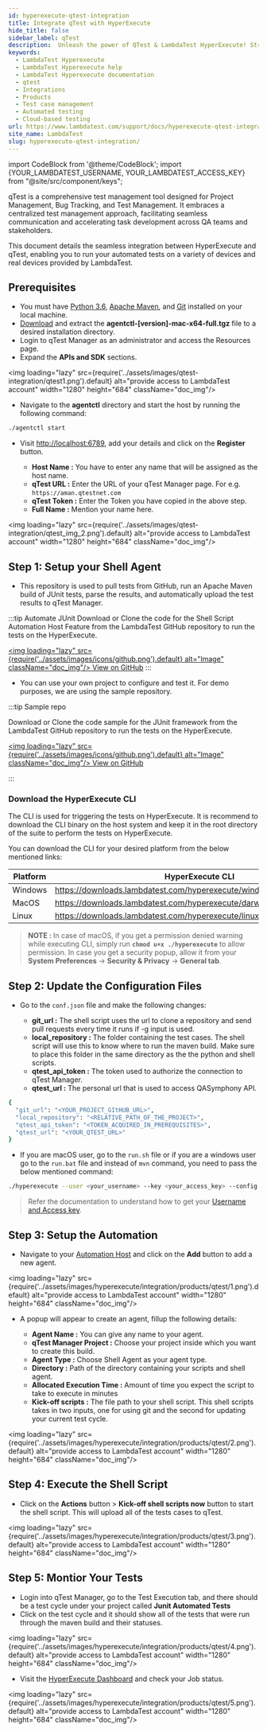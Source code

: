 ```yaml
---
id: hyperexecute-qtest-integration
title: Integrate qTest with HyperExecute
hide_title: false
sidebar_label: qTest
description:  Unleash the power of QTest & LambdaTest HyperExecute! Streamline test management & experience blazing-fast execution.
keywords:
  - LambdaTest Hyperexecute
  - LambdaTest Hyperexecute help
  - LambdaTest Hyperexecute documentation
  - qtest
  - Integrations
  - Products
  - Test case management
  - Automated testing
  - Cloud-based testing
url: https://www.lambdatest.com/support/docs/hyperexecute-qtest-integration/
site_name: LambdaTest
slug: hyperexecute-qtest-integration/
---
```


import CodeBlock from '@theme/CodeBlock';
import {YOUR_LAMBDATEST_USERNAME, YOUR_LAMBDATEST_ACCESS_KEY} from "@site/src/component/keys";

<script type="application/ld+json"
      dangerouslySetInnerHTML={{ __html: JSON.stringify({
       "@context": "https://schema.org",
        "@type": "BreadcrumbList",
        "itemListElement": [{
          "@type": "ListItem",
          "position": 1,
          "name": "Home",
          "item": "https://www.lambdatest.com"
        },{
          "@type": "ListItem",
          "position": 2,
          "name": "Support",
          "item": "https://www.lambdatest.com/support/docs/"
        },{
          "@type": "ListItem",
          "position": 3,
          "name": "Integration with Products",
          "item": "https://www.lambdatest.com/support/docs/hyperexecute-qtest-integration/"
        }]
      })
    }}
></script>

qTest is a comprehensive test management tool designed for Project Management, Bug Tracking, and Test Management. It embraces a centralized test management approach, facilitating seamless communication and accelerating task development across QA teams and stakeholders.

This document details the seamless integration between HyperExecute and qTest, enabling you to run your automated tests on a variety of devices and real devices provided by LambdaTest.

## Prerequisites

- You must have [Python 3.6](https://www.python.org/downloads/), [Apache Maven](https://maven.apache.org), and [Git](https://git-scm.com/download/) installed on your local machine.
- [Download](https://support-hub.tricentis.com/open?sys_kb_id=194a54eedb4f5c181ea7bb13f3961950&id=kb_article_view&number=KB0015571) and extract the **agentctl-[version]-mac-x64-full.tgz** file to a desired installation directory.
- Login to qTest Manager as an administrator and access the Resources page.
- Expand the **APIs and SDK** sections.
   
<img loading="lazy" src={require('../assets/images/qtest-integration/qtest1.png').default} alt="provide access to LambdaTest account" width="1280" height="684" className="doc_img"/>

- Navigate to the **agentctl** directory and start the host by running the following command:

```bash
./agentctl start
```

- Visit [http://localhost:6789](http://localhost:6789), add your details and click on the **Register** button.

    - **Host Name :** You have to enter any name that will be assigned as the host name.
    - **qTest URL :** Enter the URL of your qTest Manager page. For e.g. `https://aman.qtestnet.com`
    - **qTest Token :** Enter the Token you have copied in the above step.
    - **Full Name :** Mention your name here.

<img loading="lazy" src={require('../assets/images/qtest-integration/qtest_img_2.png').default} alt="provide access to LambdaTest account" width="1280" height="684" className="doc_img"/>

## Step 1: Setup your Shell Agent

- This repository is used to pull tests from GitHub, run an Apache Maven build of JUnit tests, parse the results, and automatically upload the test results to qTest Manager.

:::tip Automate JUnit
Download or Clone the code for the Shell Script Automation Host Feature from the LambdaTest GitHub repository to run the tests on the HyperExecute.

<a href="https://github.com/LambdaTest/hyperexecute-xcui-sample" className="github__anchor"><img loading="lazy" src={require('../assets/images/icons/github.png').default} alt="Image" className="doc_img"/> View on GitHub</a>
:::

- You can use your own project to configure and test it. For demo purposes, we are using the sample repository.

:::tip Sample repo

Download or Clone the code sample for the JUnit framework from the LambdaTest GitHub repository to run the tests on the HyperExecute.

<a href="https://github.com/LambdaTest/junit-selenium-hyperexecute-sample" className="github__anchor"><img loading="lazy" src={require('../assets/images/icons/github.png').default} alt="Image" className="doc_img"/> View on GitHub</a>

:::

### Download the HyperExecute CLI

The CLI is used for triggering the tests on HyperExecute. It is recommend to download the CLI binary on the host system and keep it in the root directory of the suite to perform the tests on HyperExecute.

You can download the CLI for your desired platform from the below mentioned links:

| Platform | HyperExecute CLI |
| ---------| ---------------- |
| Windows | https://downloads.lambdatest.com/hyperexecute/windows/hyperexecute.exe |
| MacOS | https://downloads.lambdatest.com/hyperexecute/darwin/hyperexecute |
| Linux | https://downloads.lambdatest.com/hyperexecute/linux/hyperexecute |

> **NOTE :** In case of macOS, if you get a permission denied warning while executing CLI, simply run **`chmod u+x ./hyperexecute`** to allow permission. In case you get a security popup, allow it from your **System Preferences** → **Security & Privacy** → **General tab**.

## Step 2: Update the Configuration Files

- Go to the `conf.json` file and make the following changes:

    - **git_url :** The shell script uses the url to clone a repository and send pull requests every time it runs if -g input is used.
    - **local_repository :** The folder containing the test cases. The shell script will use this to know where to run the maven build. Make sure to place this folder in the same directory as the the python and shell scripts.
    - **qtest_api_token :** The token used to authorize the connection to qTest Manager.
    - **qtest_url :** The personal url that is used to access QASymphony API.

```bash
{
  "git_url": "<YOUR_PROJECT_GItHUB_URL>",
  "local_repository": "<RELATIVE_PATH_OF_THE_PROJECT>",
  "qtest_api_token": "<TOKEN_ACQUIRED_IN_PREREQUISITES>",
  "qtest_url": "<YOUR_QTEST_URL>"
}
```

- If you are macOS user, go to the `run.sh` file or if you are a windows user go to the `run.bat` file and instead of `mvn` command, you need to pass the below mentioned command:

```bash
./hyperexecute --user <your_username> --key <your_access_key> --config <path_of_yaml_file> --download-artifacts
```

> Refer the documentation to understand how to get your [Username and Access key](https://www.lambdatest.com/support/docs/hyperexecute-how-to-get-my-username-and-access-key/).

## Step 3: Setup the Automation

- Navigate to your [Automation Host](http://localhost:6789/home) and click on the **Add** button to add a new agent.

<img loading="lazy" src={require('../assets/images/hyperexecute/integration/products/qtest/1.png').default} alt="provide access to LambdaTest account" width="1280" height="684" className="doc_img"/>

- A popup will appear to create an agent, fillup the following details:

    - **Agent Name :** You can give any name to your agent.
    - **qTest Manager Project :** Choose your project inside which you want to create this build.
    - **Agent Type :** Choose Shell Agent as your agent type.
    - **Directory :** Path of the directory containing your scripts and shell agent.
    - **Allocated Execution Time :** Amount of time you expect the script to take to execute in minutes
    - **Kick-off scripts :** The file path to your shell script. This shell scripts takes in two inputs, one for using git and the second for updating your current test cycle.

<img loading="lazy" src={require('../assets/images/hyperexecute/integration/products/qtest/2.png').default} alt="provide access to LambdaTest account" width="1280" height="684" className="doc_img"/>

## Step 4: Execute the Shell Script

- Click on the **Actions** button > **Kick-off shell scripts now** button to start the shell script. This will upload all of the tests cases to qTest.

<img loading="lazy" src={require('../assets/images/hyperexecute/integration/products/qtest/3.png').default} alt="provide access to LambdaTest account" width="1280" height="684" className="doc_img"/>

## Step 5: Montior Your Tests

- Login into qTest Manager, go to the Test Execution tab, and there should be a test cycle under your project called **Junit Automated Tests**
- Click on the test cycle and it should show all of the tests that were run through the maven build and their statuses.

<img loading="lazy" src={require('../assets/images/hyperexecute/integration/products/qtest/4.png').default} alt="provide access to LambdaTest account" width="1280" height="684" className="doc_img"/>

- Visit the [HyperExecute Dashboard](https://hyperexecute.lambdatest.com/hyperexecute) and check your Job status. 

<img loading="lazy" src={require('../assets/images/hyperexecute/integration/products/qtest/5.png').default} alt="provide access to LambdaTest account" width="1280" height="684" className="doc_img"/>